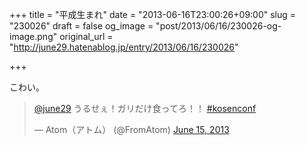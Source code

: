 +++
title = "平成生まれ"
date = "2013-06-16T23:00:26+09:00"
slug = "230026"
draft = false
og_image = "post/2013/06/16/230026-og-image.png"
original_url = "http://june29.hatenablog.jp/entry/2013/06/16/230026"

+++

<p>こわい。</p>
<p></p>
<blockquote class="twitter-tweet">
<p><a href="https://twitter.com/june29">@june29</a> うるせぇ！ガリだけ食ってろ！！ <a href="https://twitter.com/search?q=%23kosenconf&amp;src=hash">#kosenconf</a></p>— Atom（アトム） (@FromAtom) <a href="https://twitter.com/FromAtom/statuses/345800719749767169">June 15, 2013</a>
</blockquote>
<br>
<script async src="//platform.twitter.com/widgets.js" charset="utf-8"></script>
